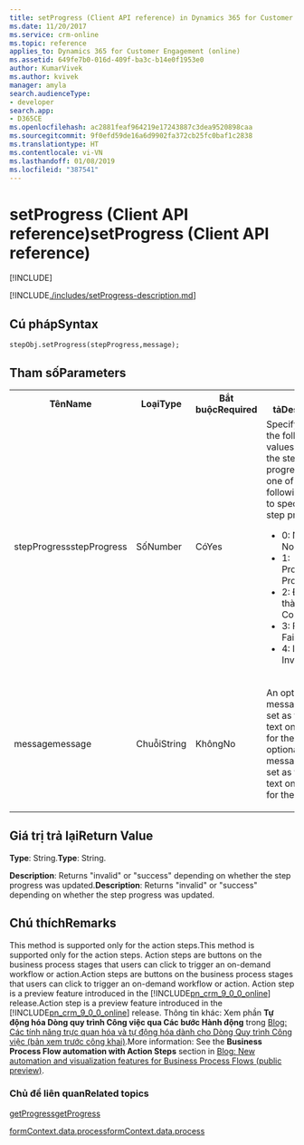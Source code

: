 ```yaml
---
title: setProgress (Client API reference) in Dynamics 365 for Customer Engagement apps| MicrosoftDocs
ms.date: 11/20/2017
ms.service: crm-online
ms.topic: reference
applies_to: Dynamics 365 for Customer Engagement (online)
ms.assetid: 649fe7b0-016d-409f-ba3c-b14e0f1953e0
author: KumarVivek
ms.author: kvivek
manager: amyla
search.audienceType:
- developer
search.app:
- D365CE
ms.openlocfilehash: ac2881feaf964219e17243887c3dea9520898caa
ms.sourcegitcommit: 9f0efd59de16a6d9902fa372cb25fc0baf1c2838
ms.translationtype: HT
ms.contentlocale: vi-VN
ms.lasthandoff: 01/08/2019
ms.locfileid: "387541"
---
```

# <a name="setprogress-client-api-reference"></a><span data-ttu-id="ba8af-102">setProgress (Client API reference)</span><span class="sxs-lookup"><span data-stu-id="ba8af-102">setProgress (Client API reference)</span></span>

[!INCLUDE[](../../../../../includes/cc_applies_to_update_9_0_0.md)]

[!INCLUDE[./includes/setProgress-description.md](./includes/setProgress-description.md)]

## <a name="syntax"></a><span data-ttu-id="ba8af-103">Cú pháp</span><span class="sxs-lookup"><span data-stu-id="ba8af-103">Syntax</span></span>

`stepObj.setProgress(stepProgress,message);`

## <a name="parameters"></a><span data-ttu-id="ba8af-104">Tham số</span><span class="sxs-lookup"><span data-stu-id="ba8af-104">Parameters</span></span>

<table style="width:100%">
<tr>
<th><span data-ttu-id="ba8af-105">Tên</span><span class="sxs-lookup"><span data-stu-id="ba8af-105">Name</span></span></th>
<th><span data-ttu-id="ba8af-106">Loại</span><span class="sxs-lookup"><span data-stu-id="ba8af-106">Type</span></span></th>
<th><span data-ttu-id="ba8af-107">Bắt buộc</span><span class="sxs-lookup"><span data-stu-id="ba8af-107">Required</span></span></th>
<th><span data-ttu-id="ba8af-108">Mô tả</span><span class="sxs-lookup"><span data-stu-id="ba8af-108">Description</span></span></th>
</tr>
<tr>
<td><span data-ttu-id="ba8af-109">stepProgress</span><span class="sxs-lookup"><span data-stu-id="ba8af-109">stepProgress</span></span></td>
<td><span data-ttu-id="ba8af-110">Số</span><span class="sxs-lookup"><span data-stu-id="ba8af-110">Number</span></span></td>
<td><span data-ttu-id="ba8af-111">Có</span><span class="sxs-lookup"><span data-stu-id="ba8af-111">Yes</span></span></td>
<td><span data-ttu-id="ba8af-112">Specify one of the following values to specify the step progress:</span><span class="sxs-lookup"><span data-stu-id="ba8af-112">Specify one of the following values to specify the step progress:</span></span>
<ul>
<li><span data-ttu-id="ba8af-113">0: None</span><span class="sxs-lookup"><span data-stu-id="ba8af-113">0: None</span></span></li>
<li><span data-ttu-id="ba8af-114">1: Processing</span><span class="sxs-lookup"><span data-stu-id="ba8af-114">1: Processing</span></span></li>
<li><span data-ttu-id="ba8af-115">2: Đã hoàn thành</span><span class="sxs-lookup"><span data-stu-id="ba8af-115">2: Completed</span></span></li>
<li><span data-ttu-id="ba8af-116">3: Failure</span><span class="sxs-lookup"><span data-stu-id="ba8af-116">3: Failure</span></span></li>
<li><span data-ttu-id="ba8af-117">4: Invalid</span><span class="sxs-lookup"><span data-stu-id="ba8af-117">4: Invalid</span></span></li>
</ul>
</td>
</tr>
<tr>
<td><span data-ttu-id="ba8af-118">message</span><span class="sxs-lookup"><span data-stu-id="ba8af-118">message</span></span></td>
<td><span data-ttu-id="ba8af-119">Chuỗi</span><span class="sxs-lookup"><span data-stu-id="ba8af-119">String</span></span></td>
<td><span data-ttu-id="ba8af-120">Không</span><span class="sxs-lookup"><span data-stu-id="ba8af-120">No</span></span></td>
<td><p><span data-ttu-id="ba8af-121">An optional message that is set as the Alt text on the icon for the step.</span><span class="sxs-lookup"><span data-stu-id="ba8af-121">An optional message that is set as the Alt text on the icon for the step.</span></span></td>
</tr>
</table>


## <a name="return-value"></a><span data-ttu-id="ba8af-122">Giá trị trả lại</span><span class="sxs-lookup"><span data-stu-id="ba8af-122">Return Value</span></span>

<span data-ttu-id="ba8af-123">**Type**: String.</span><span class="sxs-lookup"><span data-stu-id="ba8af-123">**Type**: String.</span></span> 

<span data-ttu-id="ba8af-124">**Description**: Returns "invalid" or "success" depending on whether the step progress was updated.</span><span class="sxs-lookup"><span data-stu-id="ba8af-124">**Description**: Returns "invalid" or "success" depending on whether the step progress was updated.</span></span>

## <a name="remarks"></a><span data-ttu-id="ba8af-125">Chú thích</span><span class="sxs-lookup"><span data-stu-id="ba8af-125">Remarks</span></span>

<span data-ttu-id="ba8af-126">This method is supported only for the action steps.</span><span class="sxs-lookup"><span data-stu-id="ba8af-126">This method is supported only for the action steps.</span></span> <span data-ttu-id="ba8af-127">Action steps are buttons on the business process stages that users can click to trigger an on-demand workflow or action.</span><span class="sxs-lookup"><span data-stu-id="ba8af-127">Action steps are buttons on the business process stages that users can click to trigger an on-demand workflow or action.</span></span> <span data-ttu-id="ba8af-128">Action step is a preview feature introduced in the [!INCLUDE[pn_crm_9_0_0_online](../../../../../includes/pn-crm-9-0-0-online.md)] release.</span><span class="sxs-lookup"><span data-stu-id="ba8af-128">Action step is a preview feature introduced in the [!INCLUDE[pn_crm_9_0_0_online](../../../../../includes/pn-crm-9-0-0-online.md)] release.</span></span> <span data-ttu-id="ba8af-129">Thông tin khác: Xem phần **Tự động hóa Dòng quy trình Công việc qua Các bước Hành động** trong [Blog: Các tính năng trực quan hóa và tự động hóa dành cho Dòng Quy trình Công việc (bản xem trước công khai)](https://blogs.msdn.microsoft.com/crm/2017/10/25/new-automation-and-visualization-features-for-business-process-flows-public-preview/).</span><span class="sxs-lookup"><span data-stu-id="ba8af-129">More information: See the **Business Process Flow automation with Action Steps** section in [Blog: New automation and visualization features for Business Process Flows (public preview)](https://blogs.msdn.microsoft.com/crm/2017/10/25/new-automation-and-visualization-features-for-business-process-flows-public-preview/).</span></span>

### <a name="related-topics"></a><span data-ttu-id="ba8af-130">Chủ đề liên quan</span><span class="sxs-lookup"><span data-stu-id="ba8af-130">Related topics</span></span>

[<span data-ttu-id="ba8af-131">getProgress</span><span class="sxs-lookup"><span data-stu-id="ba8af-131">getProgress</span></span>](getprogress.md)
 
[<span data-ttu-id="ba8af-132">formContext.data.process</span><span class="sxs-lookup"><span data-stu-id="ba8af-132">formContext.data.process</span></span>](../../formContext-data-process.md)

